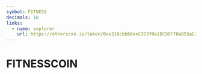 ```yaml
---
symbol: FITNESS
decimals: 18
links:
  - name: explorer
    url: https://etherscan.io/token/0xe318cb668eeC37370a1BC9DF70a855aC2Db9f014
---
```


# FITNESSCOIN
